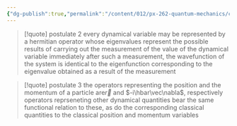 ```yaml
---
{"dg-publish":true,"permalink":"/content/012/px-262-quantum-mechanics/c-the-basic-postulates/px-262-c2c-postulates-2-and-3/","noteIcon":"1","created":"2024-11-25T10:50:32.000+00:00","updated":"2024-12-07T14:24:13.628+00:00"}
---
```


> [!quote] postulate 2
> every dynamical variable may be represented by a hermitian operator whose eigenvalues represent the possible results of carrying out the measurement of the value of the dynamical variable
> immediately after such a measurement, the wavefunction of the system is identical to the eigenfunction corresponding to the eigenvalue obtained as a result of the measurement

> [!quote] postulate 3
> the operators representing the position and the momentum of a particle are$\vec r$ and $-i\hbar\vec\nabla$, respectively
> operators reprseneting other dynamical quantities bear the same functional relation to these, as do the corresponding classical quantities to the classical position and momentum variables
